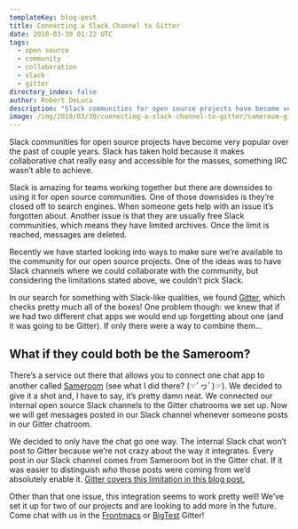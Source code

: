 ```yaml
---
templateKey: blog-post
title: Connecting a Slack Channel to Gitter
date: 2018-03-30 01:22 UTC
tags: 
  - open source
  - community
  - collaboration
  - slack
  - gitter
directory_index: false
author: Robert DeLuca
description: "Slack communities for open source projects have become very popular over the past couple years. Slack has taken hold because it makes collaborative chat really easy and accessible for the masses. Something IRC wasn’t able to achieve."
image: /img/2018/03/30/connecting-a-slack-channel-to-gitter/sameroom-gitter-slack-blog.jpg
---
```


Slack communities for open source projects have become very popular
over the past of couple years. Slack has taken hold because it makes
collaborative chat really easy and accessible for the
masses, something IRC wasn’t able to achieve.

Slack is amazing for teams working together but there are
downsides to using it for open source communities. One of those
downsides is they’re closed off to search engines. When someone
gets help with an issue it’s forgotten about. Another issue is that
they are usually free Slack communities, which means they have limited
archives. Once the limit is reached, messages are deleted.

Recently we have started looking into ways to make sure we’re available to
the community for our open source projects. One of the ideas
was to have Slack channels where we could collaborate with the
community, but considering the limitations stated above, we couldn’t
pick Slack.

In our search for something with Slack-like qualities, we found
[Gitter](https://gitter.im/), which checks pretty much all of the
boxes! One problem though: we knew that if we had two different chat apps
we would end up forgetting about one (and it was going to be Gitter). If
only there were a way to combine them…

## What if they could both be the Sameroom?

There’s a service out there that allows you to connect one chat app to
another called [Sameroom](https://sameroom.io/) (see what I did there?
(☞ﾟヮﾟ)☞). We decided to give it a shot and, I have to say, it’s pretty
damn neat. We connected our internal open source Slack channels to the
Gitter chatrooms we set up. Now we will get messages posted in our
Slack channel whenever someone posts in our Gitter chatroom.

We decided to only have the chat go one way. The internal Slack chat
won’t post to Gitter because we’re not crazy about the way it
integrates. Every post in our Slack channel comes from Sameroom bot in
the Gitter chat. If it was easier to distinguish _who_ those posts
were coming from we’d absolutely enable it. [Gitter covers this
limitation in this blog
post.](https://sameroom.io/blog/introducing-bridgebots/)

Other than that one issue, this integration seems to work pretty well!
We’ve set it up for two of our projects and are looking to add more in
the future. Come chat with us in the
[Frontmacs](https://gitter.im/thefrontside/frontmacs) or
[BigTest](https://gitter.im/thefrontside/bigtest) Gitter!

